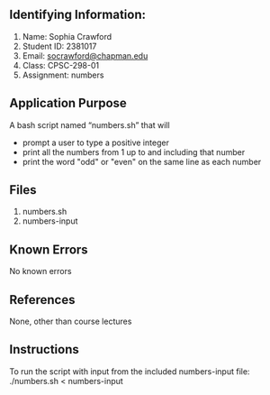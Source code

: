 ## Identifying Information: 
1. Name: Sophia Crawford
2. Student ID: 2381017
3. Email: socrawford@chapman.edu
4. Class: CPSC-298-01
5. Assignment: numbers 

## Application Purpose
A bash script named “numbers.sh” that will 
- prompt a user to type a positive integer 
- print all the numbers from 1 up to and including that number 
- print the word "odd" or "even" on the same line as each number

## Files 
1. numbers.sh
2. numbers-input

## Known Errors 
No known errors

## References
None, other than course lectures

## Instructions
To run the script with input from the included numbers-input file:
./numbers.sh < numbers-input

